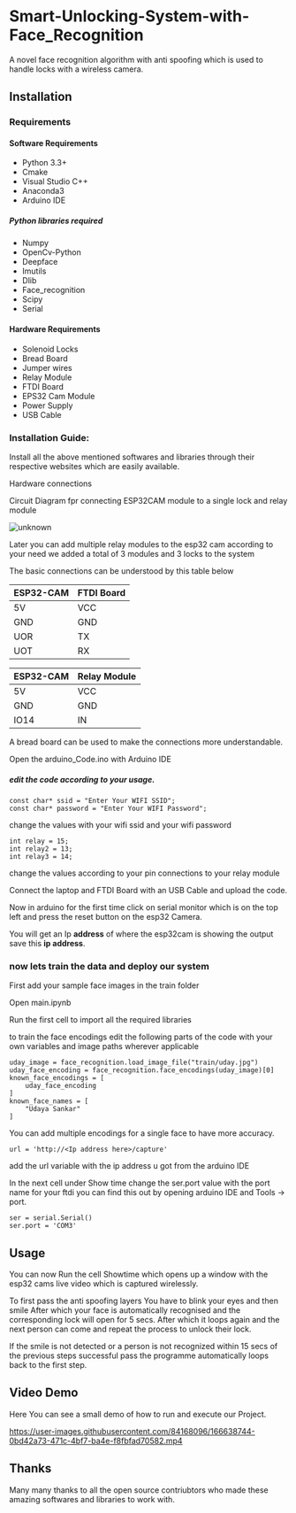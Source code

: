 # Smart-Unlocking-System-with-Face_Recognition

A novel face recognition algorithm with anti spoofing which is used to handle locks with a wireless camera.

## Installation

### Requirements

#### Software Requirements
  * Python 3.3+
  * Cmake
  * Visual Studio C++
  * Anaconda3
  * Arduino IDE
   ##### Python libraries required
  * Numpy
  * OpenCv-Python
  * Deepface
  * Imutils
  * Dlib
  * Face_recognition
  * Scipy
  * Serial
  
#### Hardware Requirements
  *	Solenoid Locks
  * Bread Board
  * Jumper wires
  * Relay Module
  * FTDI Board
  * EPS32 Cam Module
  *	Power Supply
  *	USB Cable

### Installation Guide:

Install all the above mentioned softwares and libraries through their respective websites which are easily available. 

Hardware connections 

Circuit Diagram fpr connecting ESP32CAM module to a single lock and relay module 

![unknown](https://circuitdigest.com/sites/default/files/circuitdiagram_mic/Face-Recognition-Door-Lock-Circuit-Diagram.png)

Later you can add multiple relay modules to the esp32 cam according to your need we added a total of 3 modules and 3 locks to the system

The basic connections can be understood by this table below

|ESP32-CAM|FTDI Board|
|---|---|
|5V|VCC|
|GND|GND|
|UOR|TX|
|UOT|RX|

|ESP32-CAM|Relay Module|
|---|---|
|5V|VCC|
|GND|GND|
|IO14|IN|

A bread board can be used to make the connections more understandable.

Open the arduino_Code.ino with Arduino IDE 

##### edit the code according to your usage. 

```arduino
const char* ssid = "Enter Your WIFI SSID";
const char* password = "Enter Your WIFI Password";
```
change the values with your wifi ssid and your wifi password




```arduino
int relay = 15;
int relay2 = 13;
int relay3 = 14;
```

change the values according to your pin connections to your relay module

Connect the laptop and FTDI Board with an USB Cable and upload the code.

Now in arduino for the first time click on serial monitor which is on the top left and press the reset button on the esp32 Camera.

You will get an Ip **address** of where the esp32cam is showing the output save this **ip address**.

### now lets train the data and deploy our system

First add your sample face images in the train folder

Open main.ipynb

Run the first cell to import all the required libraries

to train the face encodings edit the following parts of the code with your own variables and image paths wherever applicable

```python3
uday_image = face_recognition.load_image_file("train/uday.jpg")
uday_face_encoding = face_recognition.face_encodings(uday_image)[0]
known_face_encodings = [
    uday_face_encoding
]
known_face_names = [
    "Udaya Sankar"
]
```

You can add multiple encodings for a single face to have more accuracy.

```python3
url = 'http://<Ip address here>/capture'
```
add the url variable with the ip address u got from the arduino IDE

In the next cell under Show time change the ser.port value with the port name for your ftdi you can find this out by opening arduino IDE and Tools -> port.
```python3
ser = serial.Serial()
ser.port = 'COM3'
```

## Usage

You can now Run the cell Showtime which opens up a window with the esp32 cams live video which is captured wirelessly.

To first pass the anti spoofing layers 
You have to blink your eyes and then smile 
After which your face is automatically recognised and the corresponding lock will open for 5 secs.
After which it loops again and the next person can come and repeat the process to unlock their lock.

If the smile is not detected or a person is not recognized within 15 secs of the previous steps successful pass the programme automatically loops back to the first step.

## Video Demo

Here You can see a small demo of how to run and execute our Project.

https://user-images.githubusercontent.com/84168096/166638744-0bd42a73-471c-4bf7-ba4e-f8fbfad70582.mp4





## Thanks

Many many thanks to all the open source contriubtors who made these amazing softwares and libraries to work with.
